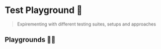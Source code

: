 # Test Playground 🧪

> Expirementing with different testing suites, setups and approaches

## Playgrounds 👨‍🔬
